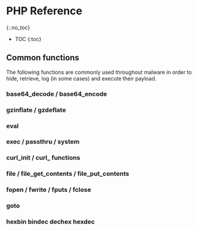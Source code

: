 # PHP Reference
{:.no_toc}

* TOC
{:toc}

## Common functions

The following functions are commonly used throughout malware in order to hide, retrieve, log (in some cases) and execute their payload.

### base64_decode / base64_encode

### gzinflate / gzdeflate

### eval

### exec / passthru / system

### curl_init / curl_ functions

### file / file_get_contents / file_put_contents

### fopen / fwrite / fputs / fclose

### goto

### hexbin bindec dechex hexdec
